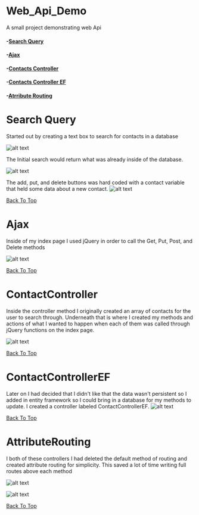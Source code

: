 # Web_Api_Demo
A small project demonstrating web Api

#### -[Search Query](#Search_Query)

#### -[Ajax](#Ajax)

#### -[Contacts Controller](#ContactController)

#### -[Contacts Controller EF](#ContactControllerEF)

#### -[Atrribute Routing](#AttributeRouting)



# **Search Query**

Started out by creating a text box to search for contacts in a database

![alt text](https://github.com/Tmc802/Web_Api_Demo/blob/master/ApiDemo/ApiDemo/ApiDemoPhotos/SearchBar.jpg)

The Initial search would return what was already inside of the database.

![alt text](https://github.com/Tmc802/Web_Api_Demo/blob/master/ApiDemo/ApiDemo/ApiDemoPhotos/InitialDatabaseSearch.jpeg)

The add, put, and delete buttons was hard coded with a contact variable that held some data about a new contact.
![alt text](https://github.com/Tmc802/Web_Api_Demo/blob/master/ApiDemo/ApiDemo/ApiDemoPhotos/ActionResults.jpg)

[Back To Top](#Web_Api_Demo)

# **Ajax**

Inside of my index page I used jQuery in order to call the Get, Put, Post, and Delete methods

![alt text](https://github.com/Tmc802/Web_Api_Demo/blob/master/ApiDemo/ApiDemo/ApiDemoPhotos/IndexPagejQuery.jpeg)

[Back To Top](#Web_Api_Demo)

# **ContactController**

Inside the controller method I originally created an array of contacts for the user to search through. Underneath that is where I created my methods and actions of what I wanted to happen when each of them was called through jQuery functions on the index page.

![alt text](https://github.com/Tmc802/Web_Api_Demo/blob/master/ApiDemo/ApiDemo/ApiDemoPhotos/ContactController.jpg)

[Back To Top](#Web_Api_Demo)

# **ContactControllerEF**

Later on I had decided that I didn't like that the data wasn't persistent so I added in entity framework so I could bring in a database for my methods to update. I created a controller labeled ContactControllerEF.
![alt text](https://github.com/Tmc802/Web_Api_Demo/blob/master/ApiDemo/ApiDemo/ApiDemoPhotos/ContactControllerEF.jpg)

[Back To Top](#Web_Api_Demo)

# **AttributeRouting**
I both of these controllers I had deleted the default method of routing and created attribute routing for simplicity. This saved a lot of time writing full routes above each method

![alt text](https://github.com/Tmc802/Web_Api_Demo/blob/master/ApiDemo/ApiDemo/ApiDemoPhotos/ContactController.jpg)

![alt text](https://github.com/Tmc802/Web_Api_Demo/blob/master/ApiDemo/ApiDemo/ApiDemoPhotos/ContactControllerEF.jpg)

[Back To Top](#Web_Api_Demo)
